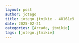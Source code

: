 ```yaml
---
layout: post
author: jotego
title: jotego.jtmikie - 48161e9
date: 2025-02-21
categories: [Arcade, jtmikie]
tags: [jotego.jtmikie]
---
```


